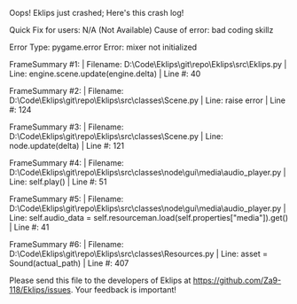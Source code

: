 Oops! Eklips just crashed;
Here's this crash log!

Quick Fix for users: N/A (Not Available)
Cause of error: bad coding skillz

Error Type: pygame.error
Error: mixer not initialized

FrameSummary #1:
  | Filename: D:\Code\Eklips\git\repo\Eklips\src\Eklips.py
  | Line: engine.scene.update(engine.delta)
  | Line #: 40

FrameSummary #2:
  | Filename: D:\Code\Eklips\git\repo\Eklips\src\classes\Scene.py
  | Line: raise error
  | Line #: 124

FrameSummary #3:
  | Filename: D:\Code\Eklips\git\repo\Eklips\src\classes\Scene.py
  | Line: node.update(delta)
  | Line #: 121

FrameSummary #4:
  | Filename: D:\Code\Eklips\git\repo\Eklips\src\classes\node\gui\media\audio_player.py
  | Line: self.play()
  | Line #: 51

FrameSummary #5:
  | Filename: D:\Code\Eklips\git\repo\Eklips\src\classes\node\gui\media\audio_player.py
  | Line: self.audio_data = self.resourceman.load(self.properties["media"]).get()
  | Line #: 41

FrameSummary #6:
  | Filename: D:\Code\Eklips\git\repo\Eklips\src\classes\Resources.py
  | Line: asset    = Sound(actual_path)
  | Line #: 407


Please send this file to the developers of Eklips at https://github.com/Za9-118/Eklips/issues. 
Your feedback is important!